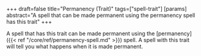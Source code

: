 +++
draft=false
title="Permanency (Trait)"
tags=["spell-trait"]
[params]
  abstract="A spell that can be made permanent using the permanency spell has this trait"
+++

A spell that has this trait can be made permanent using the [permanency]({{< ref "/core/ref/permanency-spell.md" >}}) spell. A spell with this trait will tell you what happens when it is made permanent.
